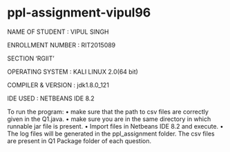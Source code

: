 # ppl-assignment-vipul96
NAME OF STUDENT : VIPUL SINGH

ENROLLMENT NUMBER : RIT2015089

SECTION ‘RGIIT’

OPERATING SYSTEM : KALI LINUX 2.0(64 bit)

COMPILER & VERSION : jdk1.8.0_121

IDE USED : NETBEANS IDE 8.2

To run the program: • make sure that the path to csv files are correctly given in the Q1.java. • make sure you are in the same directory in which runnable jar file is present. • Import files in Netbeans IDE 8.2 and execute. • The log files will be generated in the ppl_assignment folder. 
The csv files are present in Q1 Package folder of each question.
